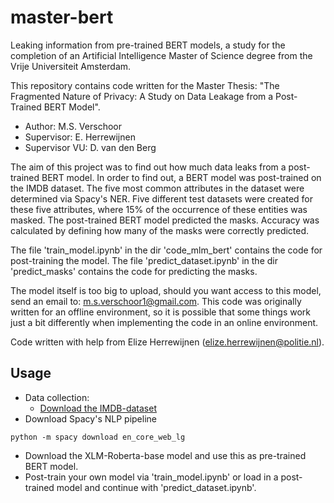 # master-bert
Leaking information from pre-trained BERT models, a study for the completion of an Artificial Intelligence Master of Science degree from the Vrije Universiteit Amsterdam.

This repository contains code written for the Master Thesis: "The Fragmented Nature of Privacy: A Study on Data Leakage from a Post-Trained BERT Model". 

- Author: M.S. Verschoor
- Supervisor: E. Herrewijnen
- Supervisor VU: D. van den Berg 

The aim of this project was to find out how much data leaks from a post-trained BERT model. In order to find out, a BERT model was post-trained on the IMDB dataset. The five most common attributes in the dataset were determined via Spacy's NER. Five different test datasets were created for these five attributes, where 15% of the occurrence of these entities was masked. The post-trained BERT model predicted the masks. Accuracy was calculated by defining how many of the masks were correctly predicted. 

The file 'train_model.ipynb' in the dir 'code_mlm_bert' contains the code for post-training the model. 
The file 'predict_dataset.ipynb' in the dir 'predict_masks' contains the code for predicting the masks. 

The model itself is too big to upload, should you want access to this model, send an email to: m.s.verschoor1@gmail.com.
This code was originally written for an offline environment, so it is possible that some things work just a bit differently when implementing the code in an online environment. 

Code written with help from Elize Herrewijnen (elize.herrewijnen@politie.nl).

## Usage
- Data collection: 
  - [Download the IMDB-dataset](https://ai.stanford.edu/~amaas/data/sentiment/)
 - Download Spacy's NLP pipeline
  ````
  python -m spacy download en_core_web_lg
  ````
- Download the XLM-Roberta-base model and use this as pre-trained BERT model.
- Post-train your own model via 'train_model.ipynb' or load in a post-trained model and continue with 'predict_dataset.ipynb'. 
